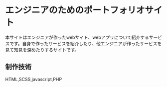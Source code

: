 # エンジニアのためのポートフォリオサイト

本サイトはエンジニアが作ったwebサイト、webアプリについて紹介するサービスです。自身で作ったサービスを紹介したり、他エンジニアが作ったサービスを見て知見を深めたりするサイトです。

## 制作技術

HTML,SCSS,javascript,PHP

